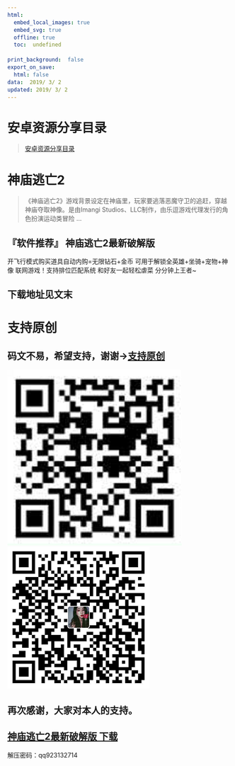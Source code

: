 ```yaml
---
html:
  embed_local_images: true
  embed_svg: true
  offline: true
  toc:  undefined

print_background:  false
export_on_save:
  html: false
data:  2019/ 3/ 2
updated: 2019/ 3/ 2
---
```


# 安卓资源分享目录

> [安卓资源分享目录](https://blog.csdn.net/qq923132714/article/details/83059823 "安卓资源分享目录")


#  神庙逃亡2

> 《神庙逃亡2》游戏背景设定在神庙里，玩家要逃落恶魔守卫的追赶，穿越神庙夺取神像。是由Imangi Studios、LLC制作，由乐逗游戏代理发行的角色扮演运动类冒险 ...


## 『软件推荐』 神庙逃亡2最新破解版
开飞行模式购买道具自动内购=无限钻石+金币 可用于解锁全英雄+坐骑+宠物+神像  联网游戏！支持排位匹配系统 和好友一起轻松虐菜 分分钟上王者~

## 下载地址见文末

# 支持原创
## 码文不易，希望支持，谢谢->**[支持原创](http://blog.csdn.net/qq923132714/article/details/79399145)**
![微信支付](https://raw.githubusercontent.com/923132714/my_picture/master/blog/support/weixin.png)![微信支付](https://raw.githubusercontent.com/923132714/my_picture/master/blog/support/支付宝.png)
## 再次感谢，大家对本人的支持。



## [ 神庙逃亡2最新破解版  下载](http://u16848854.ctfile.net/fs/16848854-344384589 " 神庙逃亡2最新破解版  下载")

解压密码：qq923132714

